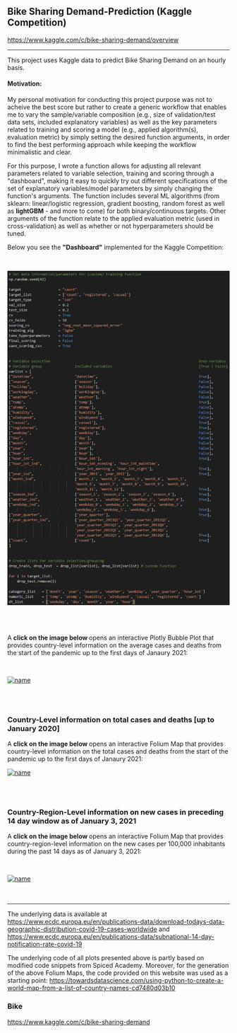 ## Bike Sharing Demand-Prediction (Kaggle Competition)
https://www.kaggle.com/c/bike-sharing-demand/overview

---
This project uses Kaggle data to predict Bike Sharing Demand on an hourly basis.

#### Motivation:
My personal motivation for conducting this project purpose was not to acheive the best score but rather to create a generic workflow that enables me to vary the sample/variable composition (e.g., size of validation/test data sets, included explanatory variables) as well as the key parameters related to training and scoring a model (e.g., applied algorithm(s), evaluation metric) by simply setting the desired function arguments, in order to find the best performing approach while keeping the workflow minimalistic and clear.

For this purpose, I wrote a function allows for adjusting all relevant parameters related to variable selection, training and scoring through a "dashboard", making it easy to quickly try out different specifications of the set of explanatory variables/model parameters by simply changing the function's arguments. The function includes several ML algorithms (from sklearn: linear/logistic regression, gradient boosting, random forest as well as **lightGBM** - and more to come) for both binary/continuous targets. Other arguments of the function relate to the applied evaluation metric (used in cross-validation) as well as whether or not hyperparameters should be tuned. 

Below you see the **"Dashboard"** implemented for the Kaggle Competition:

<br/>

![](https://github.com/NaderH84/Bike_Demand_Prediction-Kaggle-/blob/main/control_panel.png)

<br/>

<br/>

A <strong> click on the image below </strong> opens an interactive Plotly Bubble Plot that provides country-level information on the average cases and deaths from the start of the pandemic up to the first days of Janaury 2021:

<br/>

[![name](plotly_bubble.gif)](https://raw.githack.com/spicedacademy/tensor-tarragon-student-code/nader/week2/interactive_cases.html?token=AGFS44KJGTQMHXBC5GND6ODABP5MQ)

<br/>
<br/>

### Country-Level information on total cases and deaths [up to January 2020]

A <strong> click on the image below </strong> opens an interactive Folium Map that provides country-level information on the total cases and deaths from the start of the pandemic up to the first days of Janaury 2021: 

[![name](World_Map.gif)](https://raw.githack.com/spicedacademy/tensor-tarragon-student-code/nader/week2/world_map.html?token=AGFS44NMP25MF7XVC2TDL23AA7PSG)

<br/>
<br/>

### Country-Region-Level information on new cases in preceding 14 day window as of January 3, 2021

A <strong> click on the image below </strong> opens an interactive Folium Map that provides country-region-level information on the new cases per 100,000 inhabitants during the past 14 days as of January 3, 2021:

<br/>

[![name](European_subnational.gif)](https://raw.githack.com/spicedacademy/tensor-tarragon-student-code/nader/week2/europe_subnational_map.html?token=AGFS44J27SIQHSTYCJJNYKTABP5HI)
<br/>
<br/>
<br/>

---

The underlying data is available at https://www.ecdc.europa.eu/en/publications-data/download-todays-data-geographic-distribution-covid-19-cases-worldwide and https://www.ecdc.europa.eu/en/publications-data/subnational-14-day-notification-rate-covid-19


The underlying code of all plots presented above is partly based on modified code snippets from Spiced Academy. Moreover, for the generation of the above Folium Maps, the code provided on this website was used as a starting point: https://towardsdatascience.com/using-python-to-create-a-world-map-from-a-list-of-country-names-cd7480d03b10


### Bike 

https://www.kaggle.com/c/bike-sharing-demand

